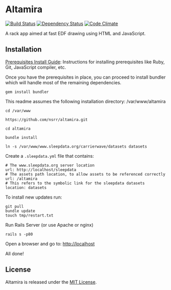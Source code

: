 Altamira
========

[![Build Status](https://travis-ci.com/nsrr/altamira.svg?branch=master)](https://travis-ci.com/nsrr/altamira)
[![Dependency Status](https://gemnasium.com/nsrr/altamira.svg)](https://gemnasium.com/nsrr/altamira)
[![Code Climate](https://codeclimate.com/github/nsrr/altamira/badges/gpa.svg)](https://codeclimate.com/github/nsrr/altamira)


A rack app aimed at fast EDF drawing using HTML and JavaScript.

## Installation

[Prerequisites Install Guide](https://github.com/remomueller/documentation):
Instructions for installing prerequisites like Ruby, Git, JavaScript compiler,
etc.

Once you have the prerequisites in place, you can proceed to install bundler
which will handle most of the remaining dependencies.

```
gem install bundler
```

This readme assumes the following installation directory: /var/www/altamira

```
cd /var/www

https://github.com/nsrr/altamira.git

cd altamira

bundle install

ln -s /var/www/www.sleepdata.org/carrierwave/datasets datasets
```

Create a `.sleepdata.yml` file that contains:

```
# The www.sleepdata.org server location
url: http://localhost/sleepdata
# The assets path location, to allow assets to be referenced correctly
url: /altamira
# This refers to the symbolic link for the sleepdata datasets
location: datasets
```

To install new updates run:

```
git pull
bundle update
touch tmp/restart.txt
```

Run Rails Server (or use Apache or nginx)

```
rails s -p80
```

Open a browser and go to: [http://localhost](http://localhost)

All done!

## License

Altamira is released under the [MIT License](http://www.opensource.org/licenses/MIT).
